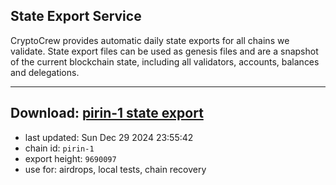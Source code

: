 ## State Export Service
CryptoCrew provides automatic daily state exports for all chains we validate. State export files can be used as genesis files and are a snapshot of the current blockchain state, including all validators, accounts, balances and delegations.

---
**Download: [pirin-1 state export](https://dl-eu2.ccvalidators.com/SERVICE/nolus/pirin-1_export_9690097.json)**
---

- last updated: Sun Dec 29 2024 23:55:42
- chain id: `pirin-1`
- export height: `9690097`
- use for: airdrops, local tests, chain recovery
